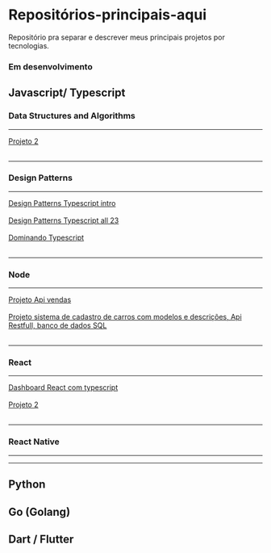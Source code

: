 # Repositórios-principais-aqui
Repositório pra separar e descrever meus principais projetos por tecnologias. 

### Em desenvolvimento

## Javascript/ Typescript
### Data Structures and Algorithms
---
 <a href="#">Projeto 2</a></br></br>

---
### Design Patterns
---
 <a href="#">Design Patterns Typescript intro</a></br></br>
 <a href="#">Design Patterns Typescript all 23</a></br></br>
 <a href="#">Dominando Typescript</a></br></br>

---

### Node
---
 <a href="https://github.com/devmateusramos/Api-Restfull-TypeORM-Node">Projeto Api vendas</a></br></br>
 <a href="https://github.com/devmateusramos/Estudo-Node">Projeto sistema de cadastro de carros com modelos e descrições, Api Restfull, banco de dados SQL</a></br></br>



---
### React
---
 <a href="#">Dashboard React com typescript</a></br></br>
 <a href="#">Projeto 2</a></br></br>

---
### React Native
---
---

##
## Python


## Go (Golang)


## Dart / Flutter


